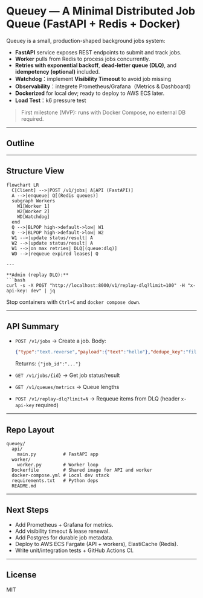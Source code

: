 # Queuey — A Minimal Distributed Job Queue (FastAPI + Redis + Docker)

Queuey is a small, production-shaped background jobs system:
- **FastAPI** service exposes REST endpoints to submit and track jobs.
- **Worker** pulls from Redis to process jobs concurrently.
- **Retries with exponential backoff**, **dead-letter queue (DLQ)**, and **idempotency (optional)** included.
- **Watchdog**：implement **Visibility Timeout** to avoid job missing
- **Observability**：integrete Prometheus/Grafana（Metrics & Dashboard）
- **Dockerized** for local dev; ready to deploy to AWS ECS later.
- **Load Test**：k6 pressure test

> First milestone (MVP): runs with Docker Compose, no external DB required.

---
## Outline


---
## Structure View

```mermaid
flowchart LR
  C[Client] -->|POST /v1/jobs| A[API (FastAPI)]
  A -->|enqueue| Q[(Redis queues)]
  subgraph Workers
    W1[Worker 1]
    W2[Worker 2]
    WD[Watchdog]
  end
  Q -->|BLPOP high->default->low| W1
  Q -->|BLPOP high->default->low| W2
  W1 -->|update status/result| A
  W2 -->|update status/result| A
  W1 -->|on max retries| DLQ[(queue:dlq)]
  WD -->|requeue expired leases| Q

---

**Admin (replay DLQ):**
```bash
curl -s -X POST "http://localhost:8000/v1/replay-dlq?limit=100" -H "x-api-key: dev" | jq
```

Stop containers with `Ctrl+C` and `docker compose down`.

---

## API Summary

- `POST /v1/jobs` → Create a job. Body:
  ```json
  {"type":"text.reverse","payload":{"text":"hello"},"dedupe_key":"file123:200x200"}
  ```
  Returns: `{"job_id":"..."}`

- `GET /v1/jobs/{id}` → Get job status/result

- `GET /v1/queues/metrics` → Queue lengths

- `POST /v1/replay-dlq?limit=N` → Requeue items from DLQ (header `x-api-key` required)

---

## Repo Layout

```
queuey/
  api/
    main.py          # FastAPI app
  worker/
    worker.py        # Worker loop
  Dockerfile         # Shared image for API and worker
  docker-compose.yml # Local dev stack
  requirements.txt   # Python deps
  README.md
```

---

## Next Steps

- Add Prometheus + Grafana for metrics.
- Add visibility timeout & lease renewal.
- Add Postgres for durable job metadata.
- Deploy to AWS ECS Fargate (API + workers), ElastiCache (Redis).
- Write unit/integration tests + GitHub Actions CI.

---

## License

MIT

